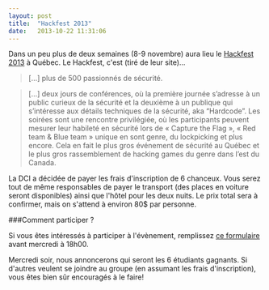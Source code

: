 ```yaml
---
layout: post
title:  "Hackfest 2013"
date:   2013-10-22 11:31:06
---
```


Dans un peu plus de deux semaines (8-9 novembre) aura lieu le [Hackfest 2013](http://www.hackfest.ca/en) à Québec. Le Hackfest, c'est (tiré de leur site)...

> [...] plus de 500 passionnés de sécurité.
 
> [...] deux jours de conférences, où la première journée s’adresse à un public curieux de la sécurité et la deuxième à un publique qui s’intéresse aux détails techniques de la sécurité, aka “Hardcode”. Les soirées sont une rencontre privilégiée, où les participants peuvent mesurer leur habileté en sécurité lors de « Capture the Flag », « Red team & Blue team » unique en sont genre, du lockpicking et plus encore. Cela en fait le plus gros événement de sécurité au Québec et le plus gros rassemblement de hacking games du genre dans l’est du Canada.

La DCI a décidée de payer les frais d'inscription de 6 chanceux. Vous serez tout de même responsables de payer le transport (des places en voiture seront disponibles) ainsi que l'hôtel pour les deux nuits. Le prix total sera à confirmer, mais on s'attend à environ 80$ par personne.

###Comment participer ?

Si vous êtes intéressés à participer à l'évènement, remplissez [ce formulaire](https://docs.google.com/forms/d/14SdAt1bhv7hWfHuIx8kAQZMpk-aatoHRyDPdZdTpby0/viewform) avant mercredi à 18h00.

Mercredi soir, nous annoncerons qui seront les 6 étudiants gagnants. Si d'autres veulent se joindre au groupe (en assumant les frais d'inscription), vous êtes bien sûr encouragés à le faire!
